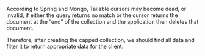 According to Spring and Mongo, Tailable cursors may become dead, or invalid, if either the query returns no match or the cursor returns the document at the “end” of the collection and the application then deletes that document.


Therefore, after creating the capped collection, we should find all data and filter it to return appropriate data for the client.